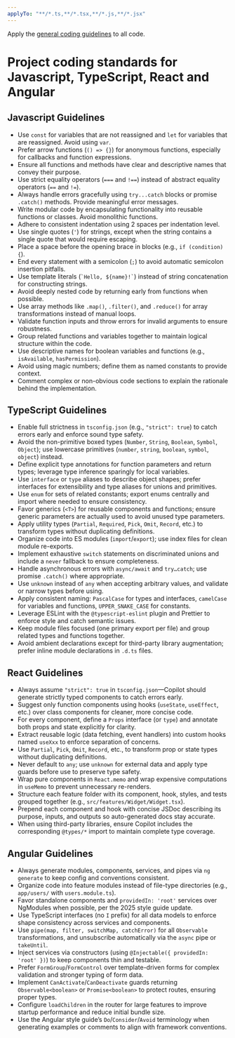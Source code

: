 ```yaml
---
applyTo: "**/*.ts,**/*.tsx,**/*.js,**/*.jsx"
---
```


Apply the [general coding guidelines](./general-coding.instructions.md) to all code.

# Project coding standards for Javascript, TypeScript, React and Angular

## Javascript Guidelines
- Use `const` for variables that are not reassigned and `let` for variables that are reassigned. Avoid using `var`.
- Prefer arrow functions (`() => {}`) for anonymous functions, especially for callbacks and function expressions.
- Ensure all functions and methods have clear and descriptive names that convey their purpose.
- Use strict equality operators (`===` and `!==`) instead of abstract equality operators (`==` and `!=`).
- Always handle errors gracefully using `try...catch` blocks or promise `.catch()` methods. Provide meaningful error messages.
- Write modular code by encapsulating functionality into reusable functions or classes. Avoid monolithic functions.
- Adhere to consistent indentation using 2 spaces per indentation level.
- Use single quotes (`'`) for strings, except when the string contains a single quote that would require escaping.
- Place a space before the opening brace in blocks (e.g., `if (condition) {`).
- End every statement with a semicolon (`;`) to avoid automatic semicolon insertion pitfalls.
- Use template literals (`` `Hello, ${name}!` ``) instead of string concatenation for constructing strings.
- Avoid deeply nested code by returning early from functions when possible.
- Use array methods like `.map()`, `.filter()`, and `.reduce()` for array transformations instead of manual loops.
- Validate function inputs and throw errors for invalid arguments to ensure robustness.
- Group related functions and variables together to maintain logical structure within the code.
- Use descriptive names for boolean variables and functions (e.g., `isAvailable`, `hasPermission`).
- Avoid using magic numbers; define them as named constants to provide context.
- Comment complex or non-obvious code sections to explain the rationale behind the implementation.

## TypeScript Guidelines
- Enable full strictness in `tsconfig.json` (e.g., `"strict": true`) to catch errors early and enforce sound type safety.
- Avoid the non-primitive boxed types (`Number`, `String`, `Boolean`, `Symbol`, `Object`); use lowercase primitives (`number`, `string`, `boolean`, `symbol`, `object`) instead.
- Define explicit type annotations for function parameters and return types; leverage type inference sparingly for local variables.
- Use `interface` or `type` aliases to describe object shapes; prefer interfaces for extensibility and type aliases for unions and primitives.
- Use `enum` for sets of related constants; export enums centrally and import where needed to ensure consistency.
- Favor generics (`<T>`) for reusable components and functions; ensure generic parameters are actually used to avoid unused type parameters.
- Apply utility types (`Partial`, `Required`, `Pick`, `Omit`, `Record`, etc.) to transform types without duplicating definitions.
- Organize code into ES modules (`import`/`export`); use index files for clean module re-exports.
- Implement exhaustive `switch` statements on discriminated unions and include a `never` fallback to ensure completeness.
- Handle asynchronous errors with `async/await` and `try…catch`; use promise `.catch()` where appropriate.
- Use `unknown` instead of `any` when accepting arbitrary values, and validate or narrow types before using.
- Apply consistent naming: `PascalCase` for types and interfaces, `camelCase` for variables and functions, `UPPER_SNAKE_CASE` for constants.
- Leverage ESLint with the `@typescript-eslint` plugin and Prettier to enforce style and catch semantic issues.
- Keep module files focused (one primary export per file) and group related types and functions together.
- Avoid ambient declarations except for third-party library augmentation; prefer inline module declarations in `.d.ts` files.

## React Guidelines
- Always assume `"strict": true` in `tsconfig.json`—Copilot should generate strictly typed components to catch errors early.
- Suggest only function components using hooks (`useState`, `useEffect`, etc.) over class components for cleaner, more concise code.
- For every component, define a `Props` interface (or `type`) and annotate both props and state explicitly for clarity.
- Extract reusable logic (data fetching, event handlers) into custom hooks named `useXxx` to enforce separation of concerns.
- Use `Partial`, `Pick`, `Omit`, `Record`, etc., to transform prop or state types without duplicating definitions.
- Never default to `any`; use `unknown` for external data and apply type guards before use to preserve type safety.
- Wrap pure components in `React.memo` and wrap expensive computations in `useMemo` to prevent unnecessary re-renders.
- Structure each feature folder with its component, hook, styles, and tests grouped together (e.g., `src/features/Widget/Widget.tsx`).
- Prepend each component and hook with concise JSDoc describing its purpose, inputs, and outputs so auto-generated docs stay accurate.
- When using third-party libraries, ensure Copilot includes the corresponding `@types/*` import to maintain complete type coverage.

## Angular Guidelines
- Always generate modules, components, services, and pipes via `ng generate` to keep config and conventions consistent.
- Organize code into feature modules instead of file-type directories (e.g., `app/users/` with `users.module.ts`).
- Favor standalone components and `providedIn: 'root'` services over NgModules when possible, per the 2025 style guide update.
- Use TypeScript interfaces (no `I` prefix) for all data models to enforce shape consistency across services and components.
- Use `pipe(map, filter, switchMap, catchError)` for all `Observable` transformations, and unsubscribe automatically via the `async` pipe or `takeUntil`.
- Inject services via constructors (using `@Injectable({ providedIn: 'root' })`) to keep components thin and testable.
- Prefer `FormGroup`/`FormControl` over template-driven forms for complex validation and stronger typing of form data.
- Implement `CanActivate`/`CanDeactivate` guards returning `Observable<boolean>` or `Promise<boolean>` to protect routes, ensuring proper types.
- Configure `loadChildren` in the router for large features to improve startup performance and reduce initial bundle size.
- Use the Angular style guide’s `Do`/`Consider`/`Avoid` terminology when generating examples or comments to align with framework conventions.

